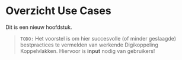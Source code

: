 # Overzicht Use Cases

Dit is een nieuw hoofdstuk.

> `TODO:` Het voorstel is om hier succesvolle (of minder geslaagde) bestpractices te vermelden van werkende Digikoppeling Koppelvlakken. 
> Hiervoor is **input** nodig van gebruikers!
